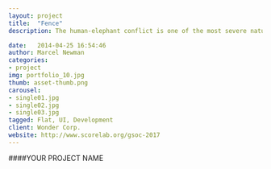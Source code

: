```yaml
---
layout: project
title:  "Fence"
description: The human-elephant conflict is one of the most severe natural problems in Sri Lanka. There are rich farmlands near the elephant habitats and elephants raid these farms in search of food. This has been the main cause for nearly 70 human deaths and over 200 elephant deaths that have been recorded each year in the recent past. To manage the problem, the government has initiated projects that secure the national wildlife parks with electric fences. However, maintaining the electric fence is a challenge, because of its large perimeter and the lack of available manpower. A particular concern is that of locating faults in electric fences since these typically span a few hundred miles. Currently, park rangers are required to travel on foot to locate the faults, which could take days to complete. In this paper, we propose a novel system architecture that considerably shortens the maintenance time for electric fences, at minimal and hence affordable cost. Our architecture benefits the park rangers of the national wildlife sanctuaries to detect and repair the breakages.

date:   2014-04-25 16:54:46
author: Marcel Newman
categories:
- project
img: portfolio_10.jpg
thumb: asset-thumb.png
carousel:
- single01.jpg
- single02.jpg
- single03.jpg
tagged: Flat, UI, Development
client: Wonder Corp.
website: http://www.scorelab.org/gsoc-2017
---
```

####YOUR PROJECT NAME
